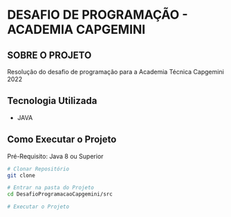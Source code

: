 # DESAFIO DE PROGRAMAÇÃO - ACADEMIA CAPGEMINI

## SOBRE O PROJETO

Resolução do desafio de programação para a Academia Técnica Capgemini 2022

## Tecnologia Utilizada

- JAVA
## Como Executar o Projeto

Pré-Requisito: Java 8 ou Superior

```bash
# Clonar Repositório
git clone 

# Entrar na pasta do Projeto
cd DesafioProgramacaoCapgemini/src

# Executar o Projeto


```


